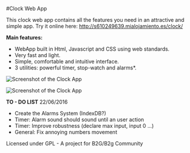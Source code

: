 #Clock Web App


This clock web app contains all the features you need in an attractive and simple app.
Try it online here: http://s610249639.mialojamiento.es/clock/

**Main features:**

   * WebApp built in Html, Javascript and CSS using web standards.
   * Very fast and light.
   * Simple, comfortable and intuitive interface.
   * 3 utilities: powerful timer, stop-watch and alarms*.
 
   
  ![Screenshot of the Clock App](https://joancipria.files.wordpress.com/2016/05/clock.png)

  ![Screenshot of the Clock App](https://joancipria.files.wordpress.com/2016/06/clock2.png)


**TO - DO LIST**  22/06/2016
* Create the Alarms System (IndexDB?)
* Timer: Alarm sound should sound until an user action
* Timer: Improve robustness (declare max input, input 0 ...)
* General: Fix annoying numbers movement

Licensed under GPL - A project for B2G/B2g Community
